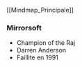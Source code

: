 ﻿[[Mindmap_Principale]]

### Mirrorsoft

- Champion of the Raj
- Darren Anderson
- Faillite en 1991


